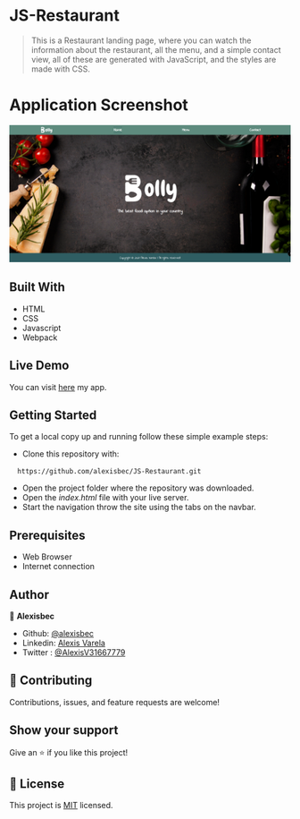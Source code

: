 # JS-Restaurant

> This is a Restaurant landing page, where you can watch the information about the restaurant, all the menu, and a simple contact view, all of these are generated with JavaScript, and the styles are made with CSS.

# Application Screenshot
![screenshot of JS Restaurant Page](app_screenshot.png)

## Built With

- HTML
- CSS
- Javascript
- Webpack

## Live Demo

You can visit [here]() my app.

## Getting Started

To get a local copy up and running follow these simple example steps:

- Clone this repository with:
```
  https://github.com/alexisbec/JS-Restaurant.git
```
- Open the project folder where the repository was downloaded.
- Open the *index.html* file with your live server.
- Start the navigation throw the site using the tabs on the navbar.

## Prerequisites

- Web Browser
- Internet connection

## Author

👤 **Alexisbec**
- Github: [@alexisbec](https://github.com/alexisbec)
- Linkedin: [Alexis Varela](www.linkedin.com/in/alexbec)
- Twitter : [@AlexisV31667779](https://twitter.com/AlexisV31667779)


## 🤝 Contributing

Contributions, issues, and feature requests are welcome!

## Show your support

Give an ⭐️ if you like this project!

## 📝 License

This project is [MIT](https://github.com/alexisbec/JS-Restaurant/blob/development/LICENSE) licensed.